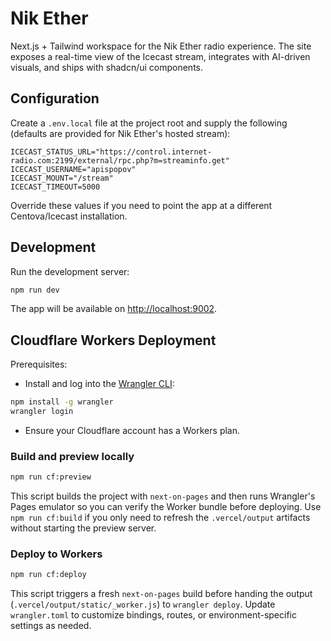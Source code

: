 # Nik Ether

Next.js + Tailwind workspace for the Nik Ether radio experience. The site exposes a real-time view of the Icecast stream, integrates with AI-driven visuals, and ships with shadcn/ui components.

## Configuration

Create a `.env.local` file at the project root and supply the following (defaults are provided for Nik Ether's hosted stream):

```
ICECAST_STATUS_URL="https://control.internet-radio.com:2199/external/rpc.php?m=streaminfo.get"
ICECAST_USERNAME="apispopov"
ICECAST_MOUNT="/stream"
ICECAST_TIMEOUT=5000
```

Override these values if you need to point the app at a different Centova/Icecast installation.

## Development

Run the development server:

```bash
npm run dev
```

The app will be available on [http://localhost:9002](http://localhost:9002).

## Cloudflare Workers Deployment

Prerequisites:

- Install and log into the [Wrangler CLI](https://developers.cloudflare.com/workers/wrangler/install-and-update/):

```bash
npm install -g wrangler
wrangler login
```

- Ensure your Cloudflare account has a Workers plan.

### Build and preview locally

```bash
npm run cf:preview
```

This script builds the project with `next-on-pages` and then runs Wrangler's Pages emulator so you can verify the Worker bundle before deploying. Use `npm run cf:build` if you only need to refresh the `.vercel/output` artifacts without starting the preview server.

### Deploy to Workers

```bash
npm run cf:deploy
```

This script triggers a fresh `next-on-pages` build before handing the output (`.vercel/output/static/_worker.js`) to `wrangler deploy`. Update `wrangler.toml` to customize bindings, routes, or environment-specific settings as needed.
